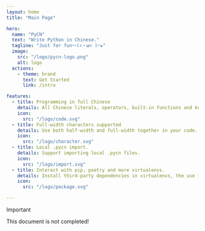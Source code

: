 ```yaml
---
layout: home
title: "Main Page"

hero:
  name: "PyCN"
  text: "Write Python in Chinese."
  tagline: "Just for fun～(∠・ω< )⌒★"
  image:
    src: "/logo/pycn-logo.png"
    alt: logo
  actions:
    - theme: brand
      text: Get Started
      link: /intro

features:
  - title: Programming in full Chinese
    details: All Chinese literals, operators, built-in functions and keywords.
    icon:
      src: "/logo/code.svg"
  - title: Full-width characters supported
    details: Use both half-width and full-width together in your code.
    icon:
      src: "/logo/character.svg"
  - title: Local .pycn import.
    details: Support importing local .pycn files.
    icon:
      src: "/logo/import.svg"
  - title: Interact with pip, poetry and more virtualenvs.
    details: Install third-party dependencies in virtualenvs, the use in PyCN.
    icon:
      src: "/logo/package.svg"

---
```


> [!IMPORTANT]
> This document is not completed!